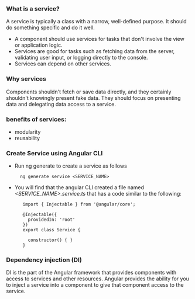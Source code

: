 ### What is a service?
A service is typically a class with a narrow, well-defined purpose. It should do something specific and do it well.
-  A component should use services for tasks that don't involve the view or application logic.
-  Services are good for tasks such as fetching data from the server, validating user input, or logging directly to the console.
-  Services can depend on other services. 

### Why services
Components shouldn't fetch or save data directly, and they certainly shouldn't knowingly present fake data. They should focus on presenting data and delegating data access to a service.

### benefits of services:
-  modularity
-  reusability

### Create Service using Angular CLI
-  Run ng generate to create a service as follows 
    ```
      ng generate service <SERVICE_NAME>
    ```
-  You will find that the angular CLI created a file named *<SERVICE_NAME>.service.ts* that has a code similar to the following:
   ```
      import { Injectable } from '@angular/core';
  
      @Injectable({
        providedIn: 'root'
      })
      export class Service {
      
        constructor() { }
      }
   ```


### Dependency injection (DI)
DI is the part of the Angular framework that provides components with access to services and other resources.
Angular provides the ability for you to inject a service into a component to give that component access to the service.

